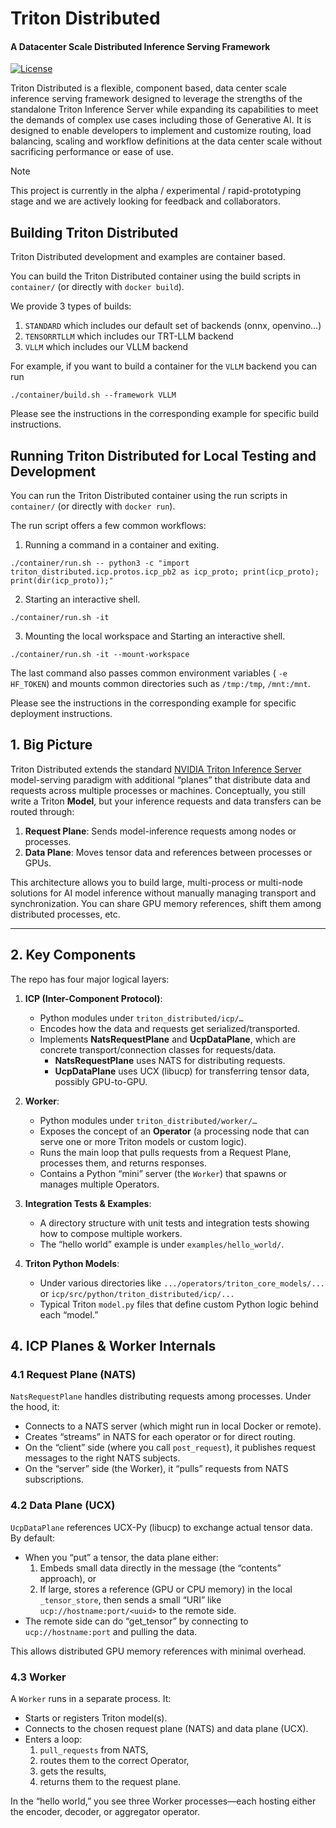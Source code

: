 <!--
SPDX-FileCopyrightText: Copyright (c) 2024-2025 NVIDIA CORPORATION & AFFILIATES. All rights reserved.
SPDX-License-Identifier: Apache-2.0

Licensed under the Apache License, Version 2.0 (the "License");
you may not use this file except in compliance with the License.
You may obtain a copy of the License at

http://www.apache.org/licenses/LICENSE-2.0

Unless required by applicable law or agreed to in writing, software
distributed under the License is distributed on an "AS IS" BASIS,
WITHOUT WARRANTIES OR CONDITIONS OF ANY KIND, either express or implied.
See the License for the specific language governing permissions and
limitations under the License.
-->

# Triton Distributed

<h4> A Datacenter Scale Distributed Inference Serving Framework </h4>

[![License](https://img.shields.io/badge/License-Apache_2.0-blue.svg)](https://opensource.org/licenses/Apache-2.0)

Triton Distributed is a flexible, component based, data center scale
inference serving framework designed to leverage the strengths of the
standalone Triton Inference Server while expanding its capabilities
to meet the demands of complex use cases including those of Generative
AI. It is designed to enable developers to implement and customize
routing, load balancing, scaling and workflow definitions at the data
center scale without sacrificing performance or ease of use.

> [!NOTE]
> This project is currently in the alpha / experimental /
> rapid-prototyping stage and we are actively looking for feedback and
> collaborators.

## Building Triton Distributed

Triton Distributed development and examples are container based.

You can build the Triton Distributed container using the build scripts
in `container/` (or directly with `docker build`).

We provide 3 types of builds:

1. `STANDARD` which includes our default set of backends (onnx, openvino...)
2. `TENSORRTLLM` which includes our TRT-LLM backend
3. `VLLM` which includes our VLLM backend

For example, if you want to build a container for the `VLLM` backend you can run

`./container/build.sh --framework VLLM`

Please see the instructions in the corresponding example for specific build instructions.

## Running Triton Distributed for Local Testing and Development

You can run the Triton Distributed container using the run scripts in
`container/` (or directly with `docker run`).

The run script offers a few common workflows:

1. Running a command in a container and exiting.

```
./container/run.sh -- python3 -c "import triton_distributed.icp.protos.icp_pb2 as icp_proto; print(icp_proto); print(dir(icp_proto));"
```

2. Starting an interactive shell.
```
./container/run.sh -it
```

3. Mounting the local workspace and Starting an interactive shell.

```
./container/run.sh -it --mount-workspace
```

The last command also passes common environment variables ( ```-e
HF_TOKEN```) and mounts common directories such as ```/tmp:/tmp```,
```/mnt:/mnt```.

Please see the instructions in the corresponding example for specific
deployment instructions.



## 1. Big Picture
Triton Distributed extends the standard [NVIDIA Triton Inference Server](https://github.com/triton-inference-server/server) model-serving paradigm with additional “planes” that distribute data and requests across multiple processes or machines. Conceptually, you still write a Triton **Model**, but your inference requests and data transfers can be routed through:

1. **Request Plane**: Sends model-inference requests among nodes or processes.
2. **Data Plane**: Moves tensor data and references between processes or GPUs.

This architecture allows you to build large, multi-process or multi-node solutions for AI model inference without manually managing transport and synchronization. You can share GPU memory references, shift them among distributed processes, etc.

---


## 2. Key Components
The repo has four major logical layers:

1. **ICP (Inter-Component Protocol)**:
   - Python modules under `triton_distributed/icp/…`
   - Encodes how the data and requests get serialized/transported.
   - Implements **NatsRequestPlane** and **UcpDataPlane**, which are concrete transport/connection classes for requests/data.
     - **NatsRequestPlane** uses NATS for distributing requests.
     - **UcpDataPlane** uses UCX (libucp) for transferring tensor data, possibly GPU-to-GPU.

2. **Worker**:
   - Python modules under `triton_distributed/worker/…`
   - Exposes the concept of an **Operator** (a processing node that can serve one or more Triton models or custom logic).
   - Runs the main loop that pulls requests from a Request Plane, processes them, and returns responses.
   - Contains a Python “mini” server (the `Worker`) that spawns or manages multiple Operators.

3. **Integration Tests & Examples**:
   - A directory structure with unit tests and integration tests showing how to compose multiple workers.
   - The “hello world” example is under `examples/hello_world/`.

4. **Triton Python Models**:
   - Under various directories like `.../operators/triton_core_models/...` or `icp/src/python/triton_distributed/icp/...`
   - Typical Triton `model.py` files that define custom Python logic behind each “model.”


## 4. ICP Planes & Worker Internals

### 4.1 Request Plane (NATS)
`NatsRequestPlane` handles distributing requests among processes. Under the hood, it:

- Connects to a NATS server (which might run in local Docker or remote).
- Creates “streams” in NATS for each operator or for direct routing.
- On the “client” side (where you call `post_request`), it publishes request messages to the right NATS subjects.
- On the “server” side (the Worker), it “pulls” requests from NATS subscriptions.

### 4.2 Data Plane (UCX)
`UcpDataPlane` references UCX-Py (libucp) to exchange actual tensor data. By default:

- When you “put” a tensor, the data plane either:
  1. Embeds small data directly in the message (the “contents” approach), or
  2. If large, stores a reference (GPU or CPU memory) in the local `_tensor_store`, then sends a small “URI” like `ucp://hostname:port/<uuid>` to the remote side.
- The remote side can do “get_tensor” by connecting to `ucp://hostname:port` and pulling the data.

This allows distributed GPU memory references with minimal overhead.

### 4.3 Worker
A `Worker` runs in a separate process. It:

- Starts or registers Triton model(s).
- Connects to the chosen request plane (NATS) and data plane (UCX).
- Enters a loop:
  1. `pull_requests` from NATS,
  2. routes them to the correct Operator,
  3. gets the results,
  4. returns them to the request plane.

In the “hello world,” you see three Worker processes—each hosting either the encoder, decoder, or aggregator operator.



<!--

## Goals

## Concepts

## Examples

-->
